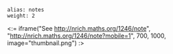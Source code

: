 ````
alias: notes
weight: 2
````

<:= iframe("See http://nrich.maths.org/1246/note", "http://nrich.maths.org/1246/note?mobile=1", 700, 1000, image="thumbnail.png") :>